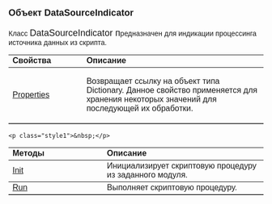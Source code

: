 ﻿<html>
<head>
<title>DataSourceIndicator</title>
<style type="text/css">
.style1 {
	font-family: Arial;
}
.auto-style1 {
	font-family: Arial;
	color: #0000FF;
	text-decoration: underline;
}
    .style2
    {
        width: 37%;
    }
    .style3
    {
        width: 83%;
    }
</style>
</head>

<body>

<h1><font size="4" face="Arial">Объект DataSourceIndicator</font></h1>
    <p class="style1">Класс <font size="4" face="Arial">DataSourceIndicator п</font>редназначен для индикации процессинга источника данных из 
        скрипта.</p>

<table border="1" cellPadding="5" cols="2" frame="below" rules="rows">
  <tr vAlign="top">
    <td class="label" width="29%"><font face="Arial"><strong>Свойства</strong></font></td>
    <td class="label" width="71%"><font face="Arial"><strong>Описание</strong></font></td>
  </tr>
    <tr>
    <td class="auto-style1" width="29%">
	<a href="DataSourceIndicator/Properties.html">Properties</a></td>
    <td class="label" width="71%">

<p class="label"><font face="Arial">Возвращает ссылку на объект типа Dictionary. 
Данное свойство применяется для хранения некоторых значений для последующей их 
обработки. </font></p>
		</td>
    </tr>
  </table>

    <p class="style1">&nbsp;</p>

<table border="1" cellPadding="5" cols="2" frame="below" rules="rows">
  <tr vAlign="top">
    <td class="style2"><font face="Arial"><strong>Методы</strong></font></td>
    <td class="style3"><font face="Arial"><strong>Описание</strong></font></td>
  </tr>
  <tr>
    <td class="style2"><a href="DataSourceIndicator/Init.html"><font face="Arial">
	Init</font></a></td>
    <td class="style3"><font face="Arial">Инициализирует скриптовую процедуру 
        из заданного модуля.</font></td>
  </tr>
  <tr>
    <td class="style2"><font face="Arial"><a href="DataSourceIndicator/Run.html">
	    Run</a></font></td>
    <td class="style3"><font face="Arial">Выполняет скриптовую процедуру. </font></td>
  </tr>
  </table>
</body>
</html>
